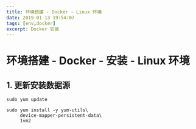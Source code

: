 ```yaml
---
title: 环境搭建 - Docker - Linux 环境
date: 2019-01-13 19:54:07
tags: [env,docker]
excerpt: Docker 安装
---
```


# 环境搭建 - Docker - 安装 - Linux 环境

## 1. 更新安装数据源

```shell
sudo yum update
```

```
sudo yum install -y yum-utils\
     device-mapper-persistent-data\
     1vm2
```








